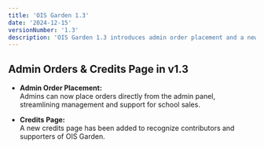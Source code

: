 ```yaml
---
title: 'OIS Garden 1.3'
date: '2024-12-15'
versionNumber: '1.3'
description: 'OIS Garden 1.3 introduces admin order placement and a new credits page.'
---
```


## Admin Orders & Credits Page in v1.3

- **Admin Order Placement:**  
  Admins can now place orders directly from the admin panel, streamlining management and support for school sales.

- **Credits Page:**  
  A new credits page has been added to recognize contributors and supporters of OIS Garden.